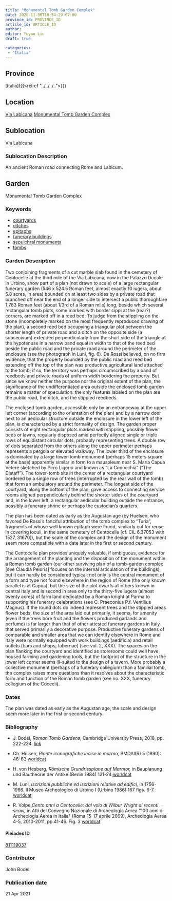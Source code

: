 ```yaml
---
title: "Monumental Tomb Garden Complex"
date: 2020-11-30T10:54:29-07:00
province_id: PROVINCE_ID
article_id: ARTICLE_ID
author:
editor: Yuyao Liu
draft: true

categories:
 - "Italia"
---
```


## Province
[Italia]({{<relref "../../../..">}})

## Location
[Via Labicana](https://pleiades.stoa.org/places/74935822)
[Monumental Tomb Garden Complex](https://pleiades.stoa.org/places/423338213)

<!--### Location Description-->

<!-- LEAVE THIS BLANK FOR NOW -->

## Sublocation
Via Labicana

### Sublocation Description
An ancient Roman road connecting Rome and Labicum.


## Garden
Monumental Tomb Garden Complex

### Keywords
- [courtyards](http://vocab.getty.edu/page/aat/300004095)
- [ditches](http://vocab.getty.edu/page/aat/300006178)
- [epitaphs](http://vocab.getty.edu/page/aat/300028729)
- [funerary buildings](http://vocab.getty.edu/page/aat/300005866)
- [sepulchral monuments](http://vocab.getty.edu/page/aat/300005909)
- [tombs](http://vocab.getty.edu/page/aat/300005926)


### Garden Description
Two conjoining fragments of a cut marble slab found in the cemetery of Centocelle at the third mile of the Via Labicana, now in the Palazzo Ducale in Urbino, show part of a plan (not drawn to scale) of a large rectangular funerary garden (546 x 524.5  Roman feet, almost exactly 10 iugera, about 5.8 acres, in area) bounded on at least two sides by a private road that branched off near the end of a longer side to intersect a public thoroughfare 1,783 Roman feet (about 1/3rd of a Roman mile) long, beside which several rectangular tomb plots, some marked with border cippi at the (rear?) corners, are marked off in a reed bed. To judge from the stippling on the stone (incompletely marked on the most frequently reproduced drawing of the plan), a second reed bed occupying a triangular plot  between the shorter length of private road and a ditch on the opposite side (a subsecivum) extended perpendicularly from the short side of the triangle at the hypotenuse in a narrow band equal in width to that of the reed bed beside the public road and the private road around the perimeter of the enclosure (see the photograph in Luni, fig. 6). De Rossi believed, on no firm evidence, that the property bounded by the public road and reed bed extending off the top of the plan was productive agricultural land attached to the tomb; if so, the territory was perhaps circumscribed by a band of reedbeds and private roads of uniform width bordering the property. But since we know neither the purpose nor the original extent of the plan, the significance of the undifferentiated area outside the enclosed tomb garden remains a matter of speculation: the only features labeled on the plan are the public road, the ditch, and the stippled reedbeds.

The enclosed tomb garden, accessible only by an entranceway at the upper left corner (according to the orientation of the plan) and by a narrow door next to an aedicular structure  outside the enclosure in the lower left of the plan, is characterized by a strict formality of design. The garden proper consists of eight rectangular plots marked with stippling, possibly flower beds or lawns, regularly disposed amid perfectly aligned single or triple rows of equidistant circular dots, probably representing trees. A double row of dots separated from the others along the upper perimeter perhaps represents a pergola or elevated walkway. The lower third of the enclosure is dominated by a large tower-tomb monument (perhaps 15 meters square at the base) apparently similar in form to a mausoleum near S. Maria Capua Vetere sketched by Pirro Ligorio and known as “La Conocchia” (“The Distaff”). The tower-tomb sits in the center of a rectangular courtyard bordered by a single row of trees (interrupted by the rear wall of the tomb) that form an ambulatory around the perimeter. The longest side of the courtyard, along the bottom of the plan, gave access to connecting service rooms aligned perpendicularly behind the shorter sides of the courtyard  and, in the lower left, a rectangular aedicular building outside the entrance, possibly a funerary shrine or perhaps the custodian’s quarters.

The plan has been dated as early as the Augustan age (by Huelsen, who favored De Rossi’s fanciful attribution of the tomb complex to “Turia”, fragments of whose well known epitaph were found, similarly cut for reuse in  covering loculi, in the same cemetery of Centocelle [cf. CIL 6.37053 with 1527, 31670]), but the scale of the complex and the design of the monument seem more compatible with a date later in the first or second century.

The Centocelle plan provides uniquely valuable, if ambiguous, evidence for the arrangement of the planting and the disposition of the monument within a Roman tomb garden (our other surviving plan of a tomb-garden complex [see Claudia Peloris] focuses on the internal articulation of the buildings), but it can hardly be considered typical: not only is the central monument of a form and type not found elsewhere in the region of Rome (the only known parallel is at Capua),  but the size of the plot dwarfs all others known in central Italy and is second in area only to the thirty-five iugera (almost twenty acres) of farm land dedicated by a  Roman knight at Parma to supporting his funerary celebrations (see C. Praeconius P.f. Ventilius Magnus). If the round dots do indeed represent trees and the stippled areas flower beds, the size of the area laid out primarily, it seems, for amenity (even if the trees bore fruit and the flowers produced garlands and perfume) is far larger than that of other attested funerary gardens in Italy that served primarily a decorative purpose. Productive funerary gardens of comparable and smaller area that we can identify elsewhere in Rome and Italy were normally equipped with work buildings (aedificia) and retail outlets (bars and shops, tabernae) (see vol. 2, XXX). The spaces on the plan flanking the courtyard and identified as storerooms could well have housed farming and gardening tools, but the footprint of the structure in the lower left corner seems ill-suited to the design of a tavern. More probably a collective monument (perhaps of a funerary collegium) than a familial tomb, the complex raises more questions than it resolves about the characteristic form and function of the Roman tomb garden (see no. XXX, funerary collegium of the Cocceii).





### Dates
The plan was dated as early as the Augustan age, the scale and design seem more later in the frist or second century.

### Bibliography
- J. Bodel, *Roman Tomb Gardens*, Cambridge University Press, 2018, pp. 222-224.  [link](https://www.cambridge.org/core/books/gardens-of-the-roman-empire/roman-tomb-gardens/6BDAE36C21FFFADD3EB4E9CBD4BB8986)

- Ch. Hülsen, *Piante iconografiche incise in marmo,* BMDAI(R) 5 (1890): 46-63 [worldcat](http://www.worldcat.org/oclc/901880248)

- H. von Hesberg, *Römische Grundrissplane auf Marmor,* in Bauplanung und Bautheorie der Antike (Berlin 1984) 121-24;[worldcat](http://www.worldcat.org/oclc/801974522)

- M. Luni, *Iscrizioni pubbliche ed iscrizioni relative ad edifici,* in 1756-1986. Il Museo Archeologico di Urbino I (Urbino 1986) 167 figs. 6-7. [worldcat](http://www.worldcat.org/oclc/878639163)

- R. Volpe,*Cento anni a Centocelle: dal volo di Wilbur Wright ai recenti scavi,*  in Atti del Convegno Nazionale di Archeologia Aerea “100 anni di Archeologia Aerea in Italia" (Roma 15-17 aprile 2009), Archeologia Aerea 4-5, 2010-2011, pp.41-46.  Fig. 3
[worldcat](http://www.worldcat.org/oclc/819281762)










<!--#### Periodo ID-->

<!-- [PERIODO_ID](https://pleiades.stoa.org/places/PLEIADES_ID) -->

#### Pleiades ID

[811119037](https://pleiades.stoa.org/places/423338213)



### Contributor
John Bodel


### Publication date


21 Apr 2021
<!--### Related articles-->

<!-- Links to other related articles. Leave blank for now -->